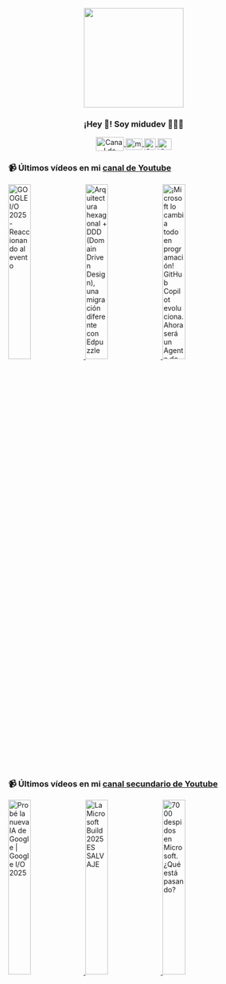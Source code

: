 <p align="center" width="300">
   <img align="center" width="200" src="https://user-images.githubusercontent.com/1561955/106762302-fda9de00-6635-11eb-99be-3ef744e60c0e.png" />
   <h3 align="center">¡Hey 👋! Soy midudev 👨🏻‍💻</h3>
</p>

<p align="center">
   <a href="https://twitch.tv/midudev" target="blank">
    <img align="center" src="https://upload.wikimedia.org/wikipedia/commons/c/ce/Twitch_logo_2019.svg" alt="Canal de Twitch de midudev" height="28px" width="56px" />
  </a>
  <span style="width: 8px;"> </span>
   <a href="https://youtube.com/midudev" target="blank">
    <img align="center" src="https://upload.wikimedia.org/wikipedia/commons/0/09/YouTube_full-color_icon_%282017%29.svg" alt="midudev" height="23px" width="33px" />
  </a>
  <span style="width: 8px;"> </span>
  <a href="https://instagram.com/midu.dev" target="blank">
    <img align="center" src="https://upload.wikimedia.org/wikipedia/commons/e/e7/Instagram_logo_2016.svg" alt="Canal de Instagram de midu.dev" height="23px" width="23px" />
  </a>
  <span style="width: 8px;"> </span>
  <a href="https://twitter.com/midudev" target="blank">
    <img align="center" src="https://upload.wikimedia.org/wikipedia/commons/thumb/6/6f/Logo_of_Twitter.svg/2491px-Logo_of_Twitter.svg.png" alt="Canal de Twitter de midudev" height="23px" width="28px" />
  </a>
</p>

### 📹 Últimos vídeos en mi [canal de Youtube](https://youtube.com/midudev?sub_confirmation=1)

<a href='https://youtu.be/RpBzgFWVZ7k' target='_blank'>
  <img width='30%' src='https://img.youtube.com/vi/RpBzgFWVZ7k/mqdefault.jpg' alt='GOOGLE I/O 2025 - Reaccionando al evento' />
</a>
<a href='https://youtu.be/wMj4GuvTwHI' target='_blank'>
  <img width='30%' src='https://img.youtube.com/vi/wMj4GuvTwHI/mqdefault.jpg' alt='Arquitectura hexagonal + DDD (Domain Driven Design), una migración diferente con Edpuzzle' />
</a>
<a href='https://youtu.be/86eFgnXVByc' target='_blank'>
  <img width='30%' src='https://img.youtube.com/vi/86eFgnXVByc/mqdefault.jpg' alt='¡Microsoft lo cambia todo en programación! GitHub Copilot evoluciona. Ahora será un Agente de código' />
</a>

### 📹 Últimos vídeos en mi [canal secundario de Youtube](https://youtube.com/midulive?sub_confirmation=1)

<a href='https://youtu.be/T9kSPKY7Z_A' target='_blank'>
  <img width='30%' src='https://img.youtube.com/vi/T9kSPKY7Z_A/mqdefault.jpg' alt='Probé la nueva IA de Google | Google I/O 2025' />
</a>
<a href='https://youtu.be/zOcsRF4JdSE' target='_blank'>
  <img width='30%' src='https://img.youtube.com/vi/zOcsRF4JdSE/mqdefault.jpg' alt='La Microsoft Build 2025 ES SALVAJE' />
</a>
<a href='https://youtu.be/CMDQWXHWT0E' target='_blank'>
  <img width='30%' src='https://img.youtube.com/vi/CMDQWXHWT0E/mqdefault.jpg' alt='7000 despidos en Microsoft. ¿Qué está pasando?' />
</a>